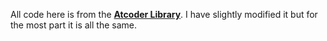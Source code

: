 

All code here is from the [**Atcoder Library**](https://github.com/atcoder/ac-library). I have slightly modified it but for the most part it is all the same.

